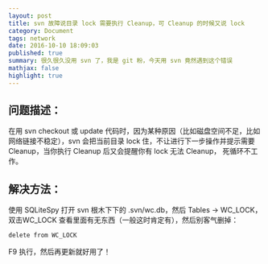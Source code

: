 ```yaml
---
layout: post
title: svn 故障说目录 lock 需要执行 Cleanup，可 Cleanup 的时候又说 lock
category: Document
tags: network
date: 2016-10-10 18:09:03
published: true
summary: 很久很久没用 svn 了，我是 git 粉，今天用 svn 竟然遇到这个错误
mathjax: false
highlight: true
---
```


## 问题描述：

在用 svn checkout 或 update  代码时，因为某种原因（比如磁盘空间不足，比如网络链接不稳定），svn 会把当前目录 lock 住，不让进行下一步操作并提示需要 Cleanup，当你执行 Cleanup 后又会提醒你有 lock 无法 Cleanup， 死循环不工作。

## 解决方法：

使用 SQLiteSpy 打开 svn 根木下下的 .svn/wc.db，然后 Tables -> WC\_LOCK，双击WC\_LOCK 查看里面有无东西（一般这时肯定有），然后别客气删掉：

```bash
delete from WC_LOCK
```

F9 执行，然后再更新就好用了！
